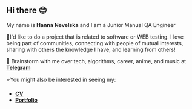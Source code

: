 ## Hi there :blush:
My name is **Hanna Nevelska** and I am a Junior Manual QA Engineer

🍒I'd like to do a project that is related to software or WEB testing.
I love being part of communities, connecting with people of mutual interests, sharing with others the knowledge I have, and learning from others!

:thought_balloon: Brainstorm with me over tech, algorithms, career, anime, and music at [**Telegram**](https://t.me/LaCoSteCherry)

:star:You might also be interested in seeing my:  
* [**CV**](https://docs.google.com/document/d/1oD9n-d0ITwTuDw2pivpyQBbMgs3NkKc6HgJohfIdzog/edit?usp=sharing)  
* [**Portfolio**](https://github.com/CherryManual/Portfolio)
<!--
**CherryManual/CherryManual** is a ✨ _special_ ✨ repository because its `README.md` (this file) appears on your GitHub profile.

Here are some ideas to get you started:

- 🔭 I’m currently working on ...
- 🌱 I’m currently learning ...
- 👯 I’m looking to collaborate on ...
- 🤔 I’m looking for help with ...
- 💬 Ask me about ...
- 📫 How to reach me: ...
- 😄 Pronouns: ...
- ⚡ Fun fact: ...
-->
